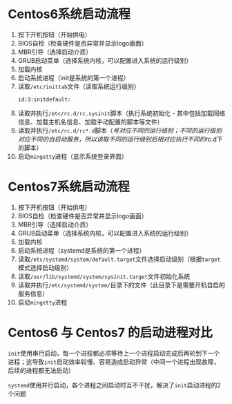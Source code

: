 # Centos6系统启动流程

1. 按下开机按钮（开始供电）
2. BIOS自检（检查硬件是否异常并显示logo画面）
3. MBR引导（选择启动介质）
4. GRUB启动菜单（选择系统内核，可以配置进入系统的运行级别）
5. 加载内核
6. 启动系统进程（init是系统的第一个进程）
7. 读取`/etc/inittab`文件（读取系统运行级别）
    ```shell
    id:3:initdefault:
    ```
8. 读取并执行`/etc/rc.d/rc.sysinit`脚本（执行系统初始化 - 其中包括加载网络信息、加载主机名信息、加载手动配置的脚本等文件）
9. 读取并执行`/etc/rc.d/rc*.d`脚本（*号对应不同的运行级别；不同的运行级别对应不同的自启动服务，所以读取不同的运行级别后相对应执行不同的rc*.d下的脚本）
10. 启动`mingetty`进程（显示系统登录界面）

# Centos7系统启动流程

1. 按下开机按钮（开始供电）
2. BIOS自检（检查硬件是否异常并显示logo画面）
3. MBR引导（选择启动介质）
4. GRUB启动菜单（选择系统内核，可以配置进入系统的运行级别）
5. 加载内核
6. 启动系统进程（systemd是系统的第一个进程）
7. 读取`/etc/systemd/system/default.target`文件选择启动级别（根据`target`模式选择启动级别）
8. 读取`/usr/lib/systemd/system/sysinit.target`文件初始化系统
9. 读取并执行`/etc/systemd/system/`目录下的文件（此目录下是需要开机自启的服务信息）
10. 启动`mingetty`进程

# Centos6 与 Centos7 的启动进程对比
`init`使用串行启动，每一个进程都必须等待上一个进程启动完成后再轮到下一个进程；这导致`init`启动效率较慢、容易造成启动异常（中间一个进程出现故障，后续的进程都无法启动）

`systemd`使用并行启动，各个进程之间启动时互不干扰，解决了`init`启动进程的2个问题